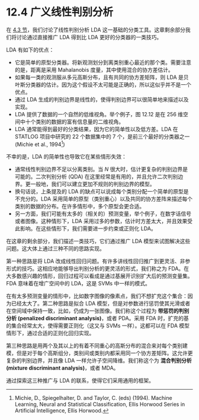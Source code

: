 # 12.4 广义线性判别分析

在 [4.3 节](../04-Linear-Methods-for-Classification/4.3-Linear-Discriminant-Analysis/index.html)，我们讨论了线性判别分析 LDA 这一基础的分类工具。这章剩余部分我们将讨论通过直接推广 LDA 得到比 LDA 更好的分类器的一类技巧。

LDA 有如下的优点：

- 它是简单的原型分类器。将新观测划分到离类别重心最近的那个类。需要注意的是，距离是采用 Mahalanobis 度量，其中使用混合的协方差估计。
- 如果每一类的观测服从多元高斯分布，且有共同的协方差矩阵，则 LDA 是贝叶斯分类器的估计。因为这个假设不太可能是正确的，所以这似乎并不是一个优点。
- 通过 LDA 生成的判别边界是线性的，使得判别边界可以很简单地来描述以及实现。
- LDA 提供了数据的一个自然的低维视角。举个例子，图 12.12 是在 256 维空间中十个类别的数据的富有信息量的二维视角。
- LDA 通常能得到最好的分类结果，因为它的简单性以及低方差。LDA 在 STATLOG 项目中研究的 22 个数据集中的 7 个，是前三个最好的分类器之一 (Michie et al., 1994[^1])


不幸的是，LDA 的简单性也导致它在某些情形失效：

- 通常线性判别边界不足以分离类别。当 $N$ 很大时，估计更复杂的判别边界是可能的。二次判别分析 (QDA) 在这里经常是有用的，并且允许二次判别边界。更一般地，我们可以建立更加不规则的判别边界的模型。
- 换句话说，上条提及的 LDA 的缺点可以说成每个类别分配一个简单的原型是不充分的。LDA 采用简单的原型（类别重心）以及共同的协方差阵来描述每个类别的数据的分布。在许多情形中，多个原型会更合适。
- 另一方面，我们可能有太多的（相关的）预测变量，举个例子，在数字话信号或者图像。这种情形下，LDA 采用过多的参数，估计时方差太大，并且效果受此影响。在这些情形下，我们需要进一步约束或正则化 LDA。

在这章的剩余部分，我们描述一类技巧，它们通过推广 LDA 模型来试图解决这些问题。这大体上通过三种不同的思路实现。

第一种思路是将 LDA 改成线性回归问题。有许多讲线性回归推广到更灵活、非参形式的技巧。这相应地能够导出判别分析的更灵活的形式，我们称之为 FDA。在大多数感兴趣的情形，回归过程可以看成是通过基展开识别扩大后的预测变量集。FDA 意味着在增广空间中的 LDA，这是 SVMs 中一样的模式。

在有太多预测变量的情形中，比如数字图像的像素点，我们不想扩充这个集合：因为已经太大了。第二种思路是拟合 LDA 模型，但是对参数进行惩罚使其光滑或者在空间域中保持一致，比如，仍成为一张图像。我们称这个过程为 **带惩罚的判别分析 (penalized discriminant analysis)**，或者 PDA。采用 FDA 时，扩充的基的集合经常太大，使得需要正则化（这又与 SVMs 一样）。这都可以在 FDA 模型情形下，通过合适的正则化回归实现。

第三种思路是用两个及其以上的有着不同重心的高斯分布的混合来对每个类别建模，但是对于每个高斯组分，类别间或类别内都采用同一个协方差矩阵。这允许更复杂的判别边界，并且像 LDA 一样允许子空间降维。我们称这个为 **混合判别分析 (mixture discriminant analysis)**，或者 MDA。

通过探索这三种推广与 LDA 的联系，使得它们采用通用的框架。

[^1]: Michie, D., Spiegelhalter, D. and Taylor, C. (eds) (1994). Machine Learning, Neural and Statistical Classification, Ellis Horwood Series in Artificial Intelligence, Ellis Horwood.


